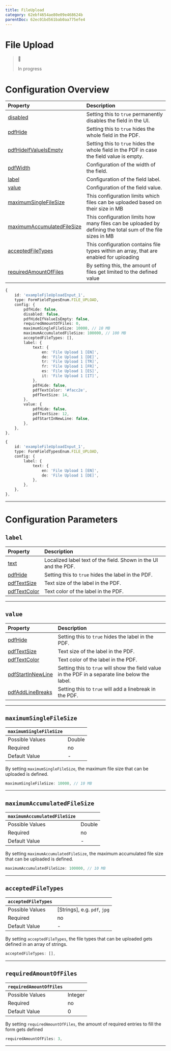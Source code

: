 ```yaml
---
title: FileUpload
category: 62ebf4654ae80e09e468624b
parentDoc: 62ec01bd561bab0aa775efe4
---
```


# File Upload
>🚧 
>
> In progress

# Configuration Overview

| Property                                                                     | Description                      |
| :--------------------------------------------------------------------------- | :--------------------------------|
| [disabled](./24-general-properties/#disabled)                                | Setting this to `true` permanently disables the field in the UI. |
| [pdfHide](./24-general-properties/#pdfhide)                                  | Setting this to `true` hides the whole field in the PDF. |
| [pdfHideIfValueIsEmpty](./24-general-properties/#pdfhideifvalueisempty)      | Setting this to `true` hides the whole field in the PDF in case the field value is empty. |
| [pdfWidth](./24-general-properties/#pdfwidth)                                | Configuration of the width of the field. |
| [label](#label)                                                              | Configuration of the field label. |
| [value](#value)                                                              | Configuration of the field value. |
| [maximumSingleFileSize](#maximumsinglefilesize)                              | This configuration limits which files can be uploaded based on their size in MB |
| [maximumAccumulatedFileSize](#maximumaccumulatedfilesize)                    | This configuration limits how many files can be uploaded by defining the total sum of the file sizes in MB |
| [acceptedFileTypes](#acceptedfiletypes)                                      | This configuration contains file types within an array, that are enabled for uploading |
| [requiredAmountOfFiles](#requiredamountoffiles)                              | By setting this, the amount of files get limited to the defined value |

``` typescript (complete)
{
    id: 'exampleFileUploadInput_1',
    type: FormFieldTypesEnum.FILE_UPLOAD,
    config: {
        pdfHide: false,
        disabled: false,
        pdfHideIfValueIsEmpty: false,
        requiredAmountOfFiles: 0,
        maximumSingleFileSize: 10000, // 10 MB
        maximumAccumulatedFileSize: 100000, // 100 MB
        acceptedFileTypes: [],
        label: {
            text: {
                en: 'File Upload 1 [EN]',
                de: 'File Upload 1 [DE]',
                tr: 'File Upload 1 [TR]',
                fr: 'File Upload 1 [FR]',
                es: 'File Upload 1 [ES]',
                it: 'File Upload 1 [IT]',
            },
            pdfHide: false,
            pdfTextColor: '#facc2e',
            pdfTextSize: 14,
        },
        value: {
            pdfHide: false,
            pdfTextSize: 12,
            pdfStartInNewLine: false,
        },
    },
},
```

``` typescript (minimal)
{
    id: 'exampleFileUploadInput_1',
    type: FormFieldTypesEnum.FILE_UPLOAD,
    config: {
        label: {
            text: {
                en: 'File Upload 1 [EN]',
                de: 'File Upload 1 [DE]',
            },
        },
    },
},
```


---
# Configuration Parameters

## `label`

| Property                                                    | Description                       |
| :---------------------------------------------------------- | :-------------------------------- |
| [text](./24-general-properties/#text)                       | Localized label text of the field. Shown in the UI and the PDF. |
| [pdfHide](./24-general-properties/#pdfhide)                 | Setting this to `true` hides the label in the PDF. |
| [pdfTextSize](./24-general-properties/#pdftextsize)         | Text size of the label in the PDF. |
| [pdfTextColor](./24-general-properties/#pdftextcolor)       | Text color of the label in the PDF. |

---
## `value`

| Property                                                                        | Description                                                                                     |
| :------------------------------------------------------------------------------ | :---------------------------------------------------------------------------------------------- |
| [pdfHide](./24-general-properties/#pdfhide)                                     | Setting this to `true` hides the label in the PDF. |
| [pdfTextSize](./24-general-properties/#pdftextsize)                             | Text size of the label in the PDF. |
| [pdfTextColor](./24-general-properties/#pdftextcolor)                           | Text color of the label in the PDF. |
| [pdfStartInNewLine](./24-general-properties/#pdfstartinnewline)                 | Setting this to `true` will show the field value in the PDF in a separate line below the label. |
| [pdfAddLineBreaks](./24-general-properties/#pdfaddlinebreaks)                   | Setting this to `true` will add a linebreak in the PDF. |

---
## `maximumSingleFileSize`

| `maximumSingleFileSize`     |                 |
| :-------------- | :-------------- |
| Possible Values | Double     |
| Required        | no              |
| Default Value   | -               |

By setting `maximumSingleFileSize`, the maximum file size that can be uploaded is defined.

``` typescript
maximumSingleFileSize: 10000, // 10 MB
```

---
## `maximumAccumulatedFileSize`

| `maximumAccumulatedFileSize`     |                 |
| :-------------- | :-------------- |
| Possible Values | Double     |
| Required        | no              |
| Default Value   | -               |

By setting `maximumAccumulatedFileSize`, the maximum accumulated file size that can be uploaded is defined.

``` typescript
maximumAccumulatedFileSize: 100000, // 10 MB
```

---

## `acceptedFileTypes`

| `acceptedFileTypes`     |                 |
| :-------------- | :-------------- |
| Possible Values | [Strings], e.g.  `pdf`, `jpg`    |
| Required        | no              |
| Default Value   | -               |

By setting `acceptedFileTypes`, the file types that can be uploaded gets defined in an array of strings.
``` typescript
acceptedFileTypes: [],
```

---

## `requiredAmountOfFiles`

| `requiredAmountOfFiles`     |                 |
| :-------------- | :-------------- |
| Possible Values | Integer    |
| Required        | no              |
| Default Value   | 0               |

By setting `requiredAmountOfFiles`, the amount of required entries to fill the form gets defined
``` typescript
requiredAmountOfFiles: 3,
```

---